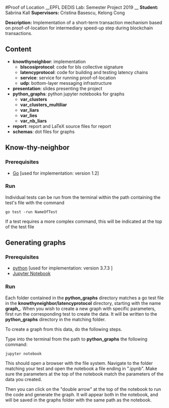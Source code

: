 #Proof of Location
__EPFL DEDIS Lab: Semester Project 2019 __
__Student:__ Sabrina Kall
__Supervisors:__ Cristina Basescu, Kelong Cong

__Description:__ Implementation of a short-term transaction mechanism based on proof-of-location for intermediary speed-up step during blockchain transactions.

## Content

* __knowthyneighbor__:  implementation
	- __blscosiprotocol__: code for bls collective signature
	- __latencyprotocol__: code for building and testing latency chains
	- __service__: service for running proof-of-location
	- __udp__: bottom-layer messaging infrastructure
* __presentation__: slides presenting the project
*  __python_graphs__: python jupyter notebooks for graphs
	- __var_clusters__
 	- __var_clusters_multiliar__
	- __var_liars__
	- __var_lies__
	- __var_nb_liars__
* __report__: report and LaTeX source files for report
*  __schemas__: dot files for graphs



## Know-thy-neighbor

### Prerequisites

* [Go](https://golang.org/doc/install) [used for implementation: version 1.2]

### Run

Individual tests can be run from the terminal within the path containing the test's file with the command
```
go test -run NameOfTest
```

If a test requires a more complex command, this will be indicated at the top of the test file

## Generating graphs

### Prerequisites
* [python](https://www.python.org/downloads/) [used for implementation: version 3.7.3 ]
* [Jupyter Notebook](https://jupyter.org/install) 

### Run

Each folder contained in the **python_graphs** directory matches a go test file in the **knowthyneighbor/latencyprotocol** directory, starting with the name **graph_**. When you wish to create a new graph with specific parameters, first run the corresponding test to create the data. It will be written to the __python_graphs__ directory in the matching folder.

To create a graph from this data, do the following steps.

Type into the terminal from the path to **python_graphs** the following command:
```
jupyter notebook
```

This should open a browser with the file system. Navigate to the folder matching your test and open the notebook a file ending in ".ipynb". Make sure the parameters at the top of the notebook match the parameters of the data you created.

Then you can click on the "double arrow" at the top of the notebook to run the code and generate the graph. It will appear both in the notebook, and will be saved in the graphs folder with the same path as the notebook.




